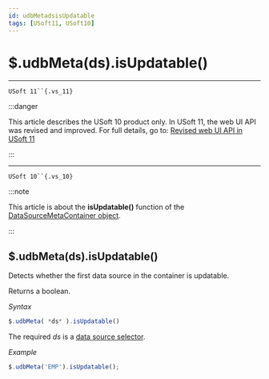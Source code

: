```yaml
---
id: udbMetadsisUpdatable
tags: [USoft11, USoft10]
---
```

# $.udbMeta(ds).isUpdatable()



----

`USoft 11``{.vs_11}`


:::danger

This article describes the USoft 10 product only.
In USoft 11, the web UI API was revised and improved. For full details, go to:
[Revised web UI API in USoft 11](/Web_and_app_UIs/UDB_udb/Revised_web_UI_API_in_USoft_11.md)

:::

----

`USoft 10``{.vs_10}`


:::note

This article is about the **isUpdatable()** function of the [DataSourceMetaContainer object](/Web_and_app_UIs/UDB_DataSourceMetaContainer).

:::

## **$.udbMeta(ds).isUpdatable()**

Detects whether the first data source in the container is updatable.

Returns a boolean.

*Syntax*

```js
$.udbMeta( *ds* ).isUpdatable()
```

The required *ds* is a [data source selector](/Web_and_app_UIs/UDB_DataSourceMetaContainer/UDB_DataSourceMetaContainer_object.md).

*Example*

```js
$.udbMeta('EMP').isUpdatable();
```

 